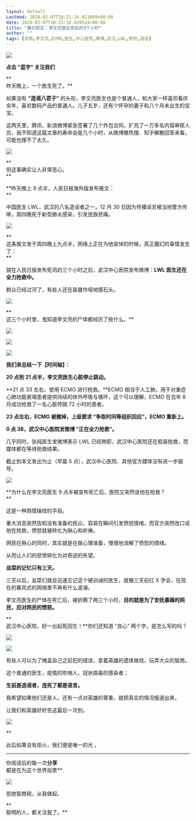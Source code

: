 ```yaml
---
layout: default
Lastmod: 2020-02-07T10:21:16.021609+00:00
date: 2020-02-07T10:21:16.020524+00:00
title: "魔幻现实：李文亮医生死后的3个小时"
author: ""
tags: [抢救,李文亮,ECMO,医生,中心医院,微博,武汉,LWL,愤怒,造谣]
---
```


![](https://images.weserv.nl/?url=https%3A//web.archive.org/web/20200207021228/https%3A//mmbiz.qpic.cn/sz_mmbiz_gif/ZDVHMtzxD1Tnr8RBeYdNIqDvzRASVibpMBkianOic2xia98PpAmU7eMT5l2NesdrqMg7GTQNZyjibQSLZLtTF8S8ib8Q/640%3Fwx_fmt%3Dgif)

**点击 “蓝字” 关注我们**

**  
昨天晚上，一个医生死了。**

如果没有 **“造谣八君子”** 的头衔，李文亮医生也是个普通人，和大家一样喜欢看庆余年，喜欢数码产品的普通人。儿子五岁，还有个怀孕的妻子和八个月未出生的宝宝。

这两天里，腾讯、新浪微博紧急签署了几个外包合同，扩充了一万多名内容审核人员，我不知道这篇文章的寿命会是几个小时，从微博撤热搜、知乎解散回答来看，可能也撑不了太久。

![](https://images.weserv.nl/?url=https%3A//web.archive.org/web/20200207021228/https%3A//mmbiz.qpic.cn/sz_mmbiz_png/ZDVHMtzxD1SAk4edThap98Fjic9JnibVXYD09K8JnJ9dMyibESAGUuAUQDWBppA6FicFzSpoGImKFa6iaoaT5FYOgwA/640%3Fwx_fmt%3Dpng)

**  
但这事确实让人非常恶心。  
**  

**昨天晚上 9 点半，人民日报海外版发布推文：  
**

中国医生 LWL，武汉的八名造谣者之一，12 月 30 日因为传播谣言被当地警方传唤，周四晚死于新型肺炎感染，引发民族悲痛。

![](https://images.weserv.nl/?url=https%3A//web.archive.org/web/20200207021228/https%3A//mmbiz.qpic.cn/sz_mmbiz_png/ZDVHMtzxD1SAk4edThap98Fjic9JnibVXYLyj8bqBqpiajadh1t5PSMWxFNhwTsC6nw2IOnZ03MTbFycxndTXCHyg/640%3Fwx_fmt%3Dpng)

**  
这条推文发于周四晚上九点半，网络上正在为他哀悼的时候，真正魔幻的事情发生了：  
**  

就在人民日报发布死讯的三个小时之后，武汉中心医院发布微博：**LWL 医生还在全力抢救中。**

群众已经过河了，有些人还在装聋作哑地摸石头。

![](https://images.weserv.nl/?url=https%3A//web.archive.org/web/20200207021228/https%3A//mmbiz.qpic.cn/sz_mmbiz_png/ZDVHMtzxD1SAk4edThap98Fjic9JnibVXYb6Byllp0rU8FNyictx8qn13ljhqsmuqp4kVNzqF89ZK4vpHbMqnIqIg/640%3Fwx_fmt%3Dpng)

**  
这三个小时里，鬼知道李文亮的尸体都经历了些什么。**  

![](https://images.weserv.nl/?url=https%3A//web.archive.org/web/20200207021228/https%3A//mmbiz.qpic.cn/sz_mmbiz_png/ZDVHMtzxD1SAk4edThap98Fjic9JnibVXYhvubiaupwrzQNjA7XDszCNo1B1delZU3yvBnGHricGaQLrJ82mc3SYsQ/640%3Fwx_fmt%3Dpng)

![](https://images.weserv.nl/?url=https%3A//web.archive.org/web/20200207021228/https%3A//mmbiz.qpic.cn/sz_mmbiz_png/ZDVHMtzxD1SAk4edThap98Fjic9JnibVXYB7NSsjCUwIQ0xyT5mg6XibWAoXFfK7YaibiaVwTDqsLd68HMdwqmWDibzQ/640%3Fwx_fmt%3Dpng)

![](https://images.weserv.nl/?url=https%3A//web.archive.org/web/20200207021228/https%3A//mmbiz.qpic.cn/sz_mmbiz_png/ZDVHMtzxD1SAk4edThap98Fjic9JnibVXYA2KFR2PwkZUVnX8uMm5ZuOfuczU4qWVhp8oPhCUSE7EbpxDCdRwq0g/640%3Fwx_fmt%3Dpng)

**我们来总结一下【时间轴】：**

**20 点到 21 点半，李文亮医生心脏停止跳动。**

**21 点 33 左右，使用 ECMO 进行抢救。**ECMO 相当于人工肺，用于对重症心肺功能衰竭患者提供持续的体外呼吸与循环，这个可以理解，ECMO 在去年 8 月成功抢救了一名心脏停跳 72 小时的患者。

**23 点左右，ECMO 被撤掉，上级要求 “争取时间等组织回应”，ECMO 重新上。**

**0 点 38，武汉中心医院发微博 “正在全力抢救”。**

几乎同时，张纯医生发微博表示 LWL 已经殉职，武汉中心医院还在假装抢救，而媒体都在等待抢救结果。

截止到本文发出为止（早晨 5 点），武汉中心医院、其他官方媒体没有进一步报导。

![](https://images.weserv.nl/?url=https%3A//web.archive.org/web/20200207021228/https%3A//mmbiz.qpic.cn/sz_mmbiz_png/ZDVHMtzxD1SAk4edThap98Fjic9JnibVXYwXf8tV7td8muRXj0cwwC2UqticXdkXRhy2nPtR19lwicSS7c9FmzNldg/640%3Fwx_fmt%3Dpng)

**为什么在李文亮医生 9 点半被宣布死亡后，医院又突然说他在抢救？  
**

这是一种舆情操控的手段。

重大消息突然告知没有准备的民众，容易在瞬间引发愤怒情绪，而官方突然改口说他在抢救，愤怒就被转化为揪心和祈祷。

网民在揪心的同时，其实就是在做心理准备，慢慢地消解了愤怒的情绪。  

从而让人们的悲愤转化为对奇迹的失望。

**韭菜的记忆只有三天。**

三天以后，韭菜们就会迅速忘记这个被训诫的医生，就像三天前红 X 字会，在现在的暴风式的网络里不再有什么波澜。

李文亮医生的尸体在死亡后，被折腾了两三个小时，**目的就是为了安抚暴躁的网民，应对网民的愤怒。**

**  
武汉中心医院，好一出起死回生！**你们还知道 “良心” 两个字，是怎么写的吗？

![](https://images.weserv.nl/?url=https%3A//web.archive.org/web/20200207021228/https%3A//mmbiz.qpic.cn/sz_mmbiz_png/ZDVHMtzxD1SAk4edThap98Fjic9JnibVXY8IKKDHXFYicRZ9bDsibutY8BdmSC3u93GhPy48Ov6ZB0m9w4oX01OVCg/640%3Fwx_fmt%3Dpng)

![](https://images.weserv.nl/?url=https%3A//web.archive.org/web/20200207021228/https%3A//mmbiz.qpic.cn/sz_mmbiz_png/ZDVHMtzxD1SAk4edThap98Fjic9JnibVXYNwiaokES1hXneo6vHPjIq5nwbxNsiarC9u1ka3BrDRJmFKzGKcvWRVDg/640%3Fwx_fmt%3Dpng)

有些人可以为了掩盖自己之前犯的错误，拿着英雄的遗体做戏，玩弄大众的智商。

这个普通的医生，疫情的吹哨人，冠状病毒的感染者；

**生前是造谣者，连死了都是谣言。**

我希望如果他们还是人，还有一点对英雄的尊重，就把真实的情况报道出来，

让我们和英雄好好告这最后一次别。

![](https://images.weserv.nl/?url=https%3A//web.archive.org/web/20200207021228/https%3A//mmbiz.qpic.cn/sz_mmbiz_png/ZDVHMtzxD1SAk4edThap98Fjic9JnibVXYknVqxatmWV1eelWNniafDt9qV3SPzoWibiaNL4iaMqFKTRc5y5ZeINTmYw/640%3Fwx_fmt%3Dpng)

**

此后如果没有炬火，我们便是唯一的光 。

****  
你阅读后的每一次****分享****  
都是在为这个世界投票**  

![](https://images.weserv.nl/?url=https%3A//web.archive.org/web/20200207021228/https%3A//mmbiz.qpic.cn/sz_mmbiz_jpg/ZDVHMtzxD1Q26q258FM296BRdMq8hicu5vU1IjCtCWkKkTZZxKHHCV8rgjxf4pCeVqDzrQtCPBmzfVNk99oZqlw/640%3Fwx_fmt%3Djpeg)

拒绝智商税，从我做起。  

**  
聪明的人，都关注我了。**

